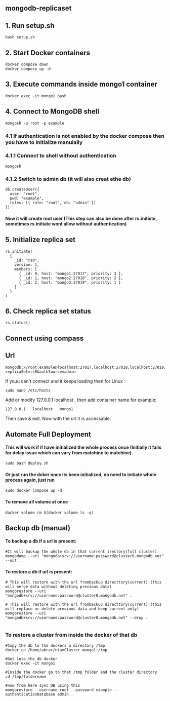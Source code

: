 ## mongodb-replicaset
## 1. Run setup.sh
```
bash setup.sh
```
## 2. Start Docker containers
```
docker compose down
docker compose up -d
```
## 3. Execute commands inside mongo1 container
```
docker exec -it mongo1 bash
```
## 4. Connect to MongoDB shell
```
mongosh -u root -p example
```

### 4.1 If authentication is not enabled by the docker compose then you have to initialize manulally
### 4.1.1 Connect to shell without authentication
```
mongosh
```
### 4.1.2 Switch to admin db (it will also creat ethe db)
```
db.createUser({
  user: "root",
  pwd: "example",
  roles: [{ role: "root", db: "admin" }]
})

```
#### Now it will create root user (This step can also be done after rs.initiste, sometimes rs.initiate wont allow without authentication)

## 5. Initialize replica set
```
rs.initiate(
  {
    _id: "rs0",
    version: 1,
    members: [
      { _id: 0, host: "mongo1:27017", priority: 3 },
      { _id: 1, host: "mongo2:27018", priority: 2 },
      { _id: 2, host: "mongo3:27019", priority: 1 }
    ]
  }
) 
```

## 6. Check replica set status
```
rs.status()
```

## Connect using compass
## Url
```
mongodb://root:example@localhost:27017,localhost:27018,localhost:27019/?replicaSet=rs0&authSource=admin
```
If youu can't connect and it keeps loading then for Linux :
```
sudo nano /etc/hosts
```
Add or modify 127.0.0.1 localhost , then add container name for example:
```
127.0.0.1   localhost   mongo1
```
Then save & exit. Now with the url it is accessable.

## Automate Full Deployment
#### This will work if if have initialized the whole process once (Initially it fails for delay issue which can vary from matchine to matchine).
```
sudo bash deploy.sh
```
#### Or just run the dcker once its been initialized, no need to initiate whole process again, just run
```
sudo docker compose up -d
```

#### To remove all volume at once
```
docker volume rm $(docker volume ls -q)

```
## Backup db (manual)

#### To backup a db if a url is present: 
```
#It will backup the whole db in that current irectory(full cluster)
mongodump --uri "mongodb+srv://username:password@cluster0.mongodb.net" --out .
```

#### To restore a db if url is present:
```
# This will restore with the url frombackup directtory(current):(this will merge data without deleting previous data)
mongorestore --uri "mongodb+srv://username:password@cluster0.mongodb.net" .

# This will restore with the url frombackup directtory(current):(this will replace or delete previous data and keep current only)
mongorestore --uri "mongodb+srv://username:password@cluster0.mongodb.net" --drop .
 
```
### To restore a cluster from inside the docker of that db
```
#Copy the db to the dockers a directory /tmp
docker cp /home/abrar/niamCluster mongo1:/tmp

#Get into the db docker
docker exec -it mongo1

#Inside the docker go to that /tmp folder and the cluster directory
cd /tmp/foldername

#now from here sync DB using this
mongorestore --username root --password example --authenticationDatabase admin .
```
